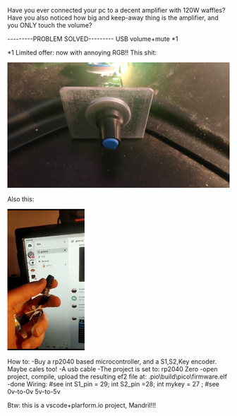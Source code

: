 Have you ever connected your pc to a decent amplifier with 120W waffles?
Have you also noticed how big and keep-away thing is the amplifier, and you ONLY touch the volume?

---------PROBLEM SOLVED---------
USB volume+mute *1

*1 Limited offer: now with annoying RGB!!
This shit:

![Alt Text](include/IMG_20230602_151845.jpg)

Also this:

![Alt Text](include/le-gif.gif)

How to:
-Buy a rp2040 based microcontroller, and a S1,S2,Key encoder. Maybe cales too!
-A usb cable
-The project is set to: rp2040 Zero
-open project, compile, upload the resulting ef2 file at: .pio\build\pico\firmware.elf
-done
Wiring:
#see
int S1_pin = 29;
int S2_pin =28;
int mykey = 27 ;
#see
0v-to-0v
5v-to-5v

Btw: this is a vscode+plarform.io project, Mandril!!!